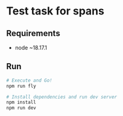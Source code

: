 # Test task for spans

## Requirements

- node ~18.17.1

## Run

```bash
# Execute and Go!
npm run fly 

# Install dependencies and run dev server
npm install
npm run dev
```
